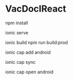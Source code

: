 # VacDocIReact

npm install

ionic serve <!--for running application locally -->

ionic build <!--for local build-->
npm run build:prod <!-- for production build -->

ionic cap add android

ionic cap sync <!-- for synchronizing the changes that have been done to application after build -->

ionic cap open android
